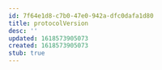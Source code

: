 ```yaml
---
id: 7f64e1d8-c7b0-47e0-942a-dfc0dafa1d80
title: protocolVersion
desc: ''
updated: 1618573905073
created: 1618573905073
stub: true
---
```


